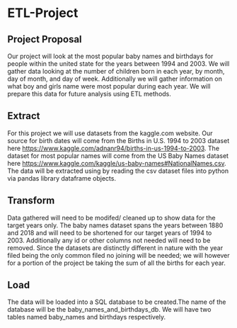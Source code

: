 # ETL-Project

## Project Proposal

Our project will look at the most popular baby names and birthdays for people within the united state for the years between 1994 and 2003. We will gather data looking at the number of children born in each year, by month, day of month, and day of week.  Additionally we will gather information on what boy and girls name were most popular during each year. We will prepare this data for future analysis using ETL methods. 

## Extract

For this project we will use datasets from the kaggle.com website. Our source for birth dates will come from the Births in U.S. 1994 to 2003 dataset here https://www.kaggle.com/adnanr94/births-in-us-1994-to-2003. The dataset for most popular names will come from the US Baby Names dataset here https://www.kaggle.com/kaggle/us-baby-names#NationalNames.csv. The data will be extracted using by reading the csv dataset files into python via pandas library dataframe objects.

## Transform

Data gathered will need to be modifed/ cleaned up to show data for the target years only. The baby names dataset spans the years between 1880 and 2018 and will need to be shortened for our target years of 1994 to 2003. Additionally any id or other columns not needed will need to be removed. Since the datasets are distinctly different in nature with the year filed being the only common filed no joining will be needed; we will however for a portion of the project be taking the sum of all the births for each year.  

## Load

The data will be loaded into a SQL database to be created.The name of the database will be the baby_names_and_birthdays_db. We will have two tables named baby_names and birthdays respectively. 
